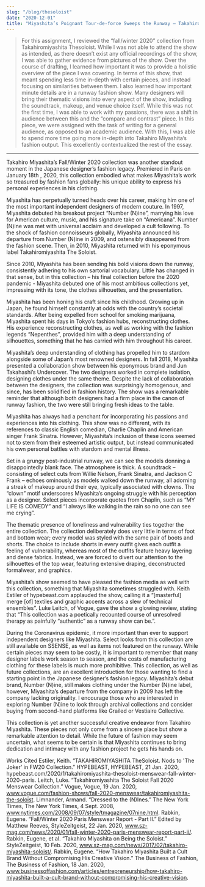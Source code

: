 ```yaml
---
slug: "/blog/thesoloist"
date: "2020-12-01"
title: "Miyashita’s Poignant Tour-de-force Sweeps the Runway – Takahiromiyashita The Soloist FALL 2020 Menswear"
---
```

>For this assignment, I reviewed the “fall/winter 2020” collection from Takahiromiyashita Thesoloist. While I was not able to attend the show as intended, as there doesn’t exist any official recordings of the show, I was able to gather evidence from pictures of the show. 
>Over the course of drafting, I learned how important it was to provide a holistic overview of the piece I was covering. In terms of this show, that meant spending less time in-depth with certain pieces, and instead focusing on similarities between them. I also learned how important minute details are in a runway fashion show. Many designers will bring their thematic visions into every aspect of the show, including the soundtrack, makeup, and venue choice itself.
While this was not the first time, I was able to work with my passions, there was a shift in audience between this and the “compare and contrast” piece. In this piece, we were assigned with the task of writing for a general audience, as opposed to an academic audience. With this, I was able to spend more time going more in-depth into Takahiro Miyashita’s fashion output. This excellently contextualized the rest of the essay. 

---
Takahiro Miyashita’s Fall/Winter 2020 collection was another standout moment in the Japanese designer’s fashion legacy. Premiered in Paris on January 18th , 2020, this collection embodied what makes Miyashita’s work so treasured by fashion fans globally: his unique ability to express his personal experiences in his clothing.

Miyashita has perpetually turned heads over his career, making him one of the most important independent designers of modern couture.  In 1997, Miyashita debuted his breakout project “Number (N)ine”, marrying his love for American culture, music, and his signature take on “Americana”. Number (N)ine was met with universal acclaim and developed a cult following. To the shock of fashion connoisseurs globally, Miyashita announced his departure from Number (N)ine in 2009, and ostensibly disappeared from the fashion scene. Then, in 2010, Miyashita returned with his eponymous label Takahiromiyashita The Soloist.

Since 2010, Miyashita has been sending his bold visions down the runway, consistently adhering to his own sartorial vocabulary. Little has changed in that sense, but in this collection – his final collection before the 2020 pandemic - Miyashita debuted one of his most ambitious collections yet, impressing with its tone, the clothes silhouettes, and the presentation.

Miyashita has been honing his craft since his childhood. Growing up in Japan, he found himself constantly at odds with the country’s societal standards. After being expelled from school for smoking marijuana, Miyashita spent his days in Tokyo’s fashion hubs, reconstructing clothes. His experience reconstructing clothes, as well as working with the fashion legends “Nepenthes”, provided him with a deep understanding of silhouettes, something that he has carried with him throughout his career.

Miyashita’s deep understanding of clothing has propelled him to stardom alongside some of Japan’s most renowned designers. In fall 2018, Miyashita presented a collaboration show between his eponymous brand and Jun Takahashi’s Undercover.  The two designers worked in complete isolation, designing clothes under the same theme. Despite the lack of collaboration between the designers, the collection was surprisingly homogenous, and since, has been solidified in fashion history. The show was a remarkable reminder that although both designers had a firm place in the canon of runway fashion, the two were still bringing fresh ideas to the table.

Miyashita has always had a penchant for incorporating his passions and experiences into his clothing. This show was no different, with its references to classic English comedian, Charlie Chaplin and American singer Frank Sinatra. However, Miyashita’s inclusion of these icons seemed not to stem from their esteemed artistic output, but instead communicated his own personal battles with stardom and mental illness. 

Set in a grungy post-industrial runway, we can see the models donning a disappointedly blank face. The atmosphere is thick. A soundtrack – consisting of select cuts from Willie Nelson, Frank Sinatra, and Jackson C Frank – echoes ominously as models walked down the runway, all adorning a streak of makeup around their eye, typically associated with clowns. The “clown” motif underscores Miyashita’s ongoing struggle with his perception as a designer. Select pieces incorporate quotes from Chaplin, such as “MY LIFE IS COMEDY” and “I always like walking in the rain so no one can see me crying”. 

The thematic presence of loneliness and vulnerability ties together the entire collection. The collection deliberately does very little in terms of foot and bottom wear; every model was styled with the same pair of boots and shorts. The choice to include shorts in every outfit gives each outfit a feeling of vulnerability, whereas most of the outfits feature heavy layering and dense fabrics. Instead, we are forced to divert our attention to the silhouettes of the top wear, featuring extensive draping, deconstructed formalwear, and graphics.

Miyashita’s show seemed to have pleased the fashion media as well with this collection, something that Miyashita sometimes struggled with. Keith Estiler of hypebeast.com applauded the show, calling it a “[masterful] merge [of] textiles and graphic accents across a slew of technical ensembles”. Luke Leitch, of Vogue, gave the show a glowing review, stating that “This collection was a poetically recounted course of unresolved therapy as painfully “authentic” as a runway show can be.”. 

During the Coronavirus epidemic, it more important than ever to support independent designers like Miyashita. Select looks from this collection are still available on SSENSE, as well as items not featured on the runway. While certain pieces may seem to be costly, it is important to remember that many designer labels work season to season, and the costs of manufacturing clothing for these labels is much more prohibitive. This collection, as well as future collections, are an excellent introduction for those wanting to find a starting point in the Japanese designer’s fashion legacy. Miyashita’s debut brand, Number (N)ine, still makes clothing under the Number (N)ine label, however, Miyashita’s departure from the company in 2009 has left the company lacking originality. I encourage those who are interested in exploring Number (N)ine to look through archival collections and consider buying from second-hand platforms like Grailed or Vestiaire Collective.

This collection is yet another successful creative endeavor from Takahiro Miyashita. These pieces not only come from a sincere place but show a remarkable attention to detail. While the future of fashion may seem uncertain, what seems to be certain is that Miyashita continues to bring dedication and intimacy with any fashion project he gets his hands on.

Works Cited
Estiler, Keith. “TAKAHIROMIYASHITA TheSoloist. Nods to 'The Joker' in FW20 Collection.” HYPEBEAST, HYPEBEAST, 21 Jan. 2020, hypebeast.com/2020/1/takahiromiyashita-thesoloist-menswear-fall-winter-2020-paris. 
Leitch, Luke. “Takahiromiyashita The Soloist Fall 2020 Menswear Collection.” Vogue, Vogue, 19 Jan. 2020, www.vogue.com/fashion-shows/fall-2020-menswear/takahiromiyashita-the-soloist. 
Limnander, Armand. “Dressed to the (N)Ines.” The New York Times, The New York Times, 4 Sept. 2008, www.nytimes.com/2008/09/07/style/tmagazine/07nine.html. 
Rabkin, Eugene. “Fall/Winter 2020 Paris Menswear Report - Part II.” Edited by Matthew Reeves, StyleZeitgeist, 22 Jan. 2020, www.sz-mag.com/news/2020/01/fall-winter-2020-paris-menswear-report-part-ii/. 
Rabkin, Eugene, et al. “Takahiro Miyashita on Being the Soloist.” StyleZeitgeist, 10 Feb. 2020, www.sz-mag.com/news/2017/02/takahiro-miyashita-soloist/. 
Rabkin, Eugene. “How Takahiro Miyashita Built a Cult Brand Without Compromising His Creative Vision.” The Business of Fashion, The Business of Fashion, 18 Jan. 2020, www.businessoffashion.com/articles/entrepreneurship/how-takahiro-miyashita-built-a-cult-brand-without-compromising-his-creative-vision. 